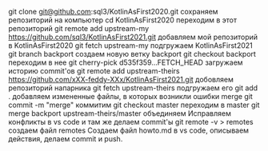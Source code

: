 git clone git@github.com:sql3/KotlinAsFirst2020.git сохраняем репозиторий на компьютер
cd KotlinAsFirst2020 переходим в этот репозиторий
git remote add upstream-my https://github.com/sql3/KotlinAsFirst2021.git добавляем мой репозиторий в KotlinAsFirst2020
git fetch upstream-my подгружаем KotlinAsFirst2021
git branch backport создаем новую ветку backport
git checkout backport переходим в нее
git cherry-pick d535f359...FETCH_HEAD загружаем историю commit'ов
git remote add upstream-theirs https://github.com/xXX-feddy-XXx/KotlinAsFirst2021.git добовляем репозиторий напарника
git fetch upstream-theirs подгружаем его
git add . добавляем измененные файлы, в которых возникли ошибки merge
git commit -m "merge" коммитим
git checkout master переходим в master
git merge backport upstream-theirs/master объединяем
Исправляем конфликты в vs code и там же делаем commit'ы
git remote -v > remotes создаем файл remotes
Создаем файл howto.md в vs code, описываем действия, делаем commit и push.